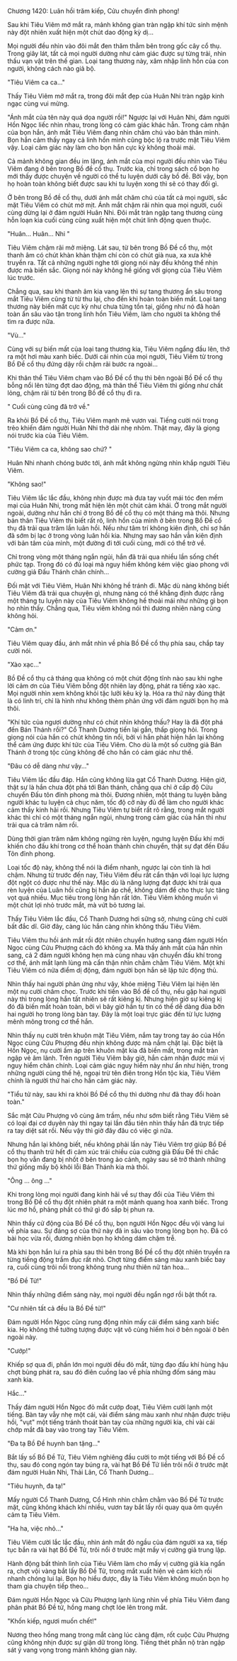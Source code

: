 




Chương 1420: Luân hồi trăm kiếp, Cửu chuyển đỉnh phong!


Sau khi Tiêu Viêm mở mắt ra, mảnh không gian tràn ngập khí tức sinh mệnh này đột nhiên xuất hiện một chút dao động kỳ dị...

Mọi người đều nhìn vào đôi mắt đen thăm thẳm bên trong gốc cây cổ thụ. Trong giây lát, tất cả mọi người dường như cảm giác được sự từng trải, nhìn thấu vạn vật trên thế gian. Loại tang thương này, xâm nhập linh hồn của con người, không cách nào giả bộ.

"Tiêu Viêm ca ca..."

Thấy Tiêu Viêm mở mắt ra, trong đôi mắt đẹp của Huân Nhi tràn ngập kinh ngạc cùng vui mừng.

"Ánh mắt của tên này quá dọa người rồi!" Ngược lại với Huân Nhi, đám người Hồn Ngọc liếc nhìn nhau, trong lòng có cảm giác khác hẳn. Trong cảm nhận của bọn hắn, ánh mắt Tiêu Viêm đang nhìn chăm chú vào bản thân mình. Bọn hắn cảm thấy ngay cả linh hồn mình cũng bộc lộ ra trước mặt Tiêu Viêm vậy. Loại cảm giác này làm cho bọn hắn cực kỳ không thoải mái.

Cả mảnh không gian đều im lặng, ánh mắt của mọi người đều nhìn vào Tiêu Viêm đang ở bên trong Bồ đề cổ thụ. Trước kia, chỉ trong sách cổ bọn họ mới thấy được chuyện về người có thể tu luyện dưới cây bồ đề. Bởi vậy, bọn họ hoàn toàn không biết được sau khi tu luyện xong thì sẽ có thay đổi gì.

Ở bên trong Bồ đề cổ thụ, dưới ánh mắt chăm chú của tất cả mọi người, sắc mặt Tiêu Viêm có chút mờ mịt. Ánh mắt chậm rãi nhìn qua mọi người, cuối cùng dừng lại ở đám người Huân Nhi. Đôi mắt tràn ngập tang thương cùng hỗn loạn kia cuối cùng cũng xuất hiện một chút linh động quen thuộc.

"Huân... Huân… Nhi "

Tiêu Viêm chậm rãi mở miệng. Lát sau, từ bên trong Bồ Đề cổ thụ, một thanh âm có chút khàn khàn thậm chí còn có chút già nua, xa xưa khẽ truyền ra. Tất cả những người nghe tới giọng nói này đều không thể nhịn được mà biến sắc. Giọng nói này không hề giống với giọng của Tiêu Viêm lúc trước.

Chẳng qua, sau khi thanh âm kia vang lên thì sự tang thương ẩn sâu trong mắt Tiêu Viêm cũng từ từ thu lại, cho đến khi hoàn toàn biến mất. Loại tang thương này biến mất cực kỳ như chưa từng tồn tại, giống như nó đã hoàn toàn ẩn sâu vào tận trong linh hồn Tiêu Viêm, làm cho người ta không thể tìm ra được nữa.

"Vù..."

Cùng với sự biến mất của loại tang thương kia, Tiêu Viêm ngẩng đầu lên, thở ra một hơi màu xanh biếc. Dưới cái nhìn của mọi người, Tiêu Viêm từ trong Bồ Đề cổ thụ đứng dậy rồi chậm rãi bước ra ngoài…

Khi thân thể Tiêu Viêm chạm vào Bồ Đề cổ thụ thì bên ngoài Bồ Đề cổ thụ bỗng nổi lên từng đợt dao động, mà thân thể Tiêu Viêm thì giống như chất lỏng, chậm rãi từ bên trong Bồ đề cổ thụ đi ra.

" Cuối cùng cũng đã trở về."

Ra khỏi Bồ Đề cổ thụ, Tiêu Viêm mạnh mẽ vươn vai. Tiếng cười nói trong trẻo khiến đám người Huân Nhi thở dài nhẹ nhõm. Thật may, đây là giọng nói trước kia của Tiêu Viêm.

"Tiêu Viêm ca ca, không sao chứ? "

Huân Nhi nhanh chóng bước tới, ánh mắt không ngừng nhìn khắp người Tiêu Viêm.

"Không sao!"

Tiêu Viêm lắc lắc đầu, không nhịn được mà đưa tay vuốt mái tóc đen mềm mại của Huân Nhi, trong mắt hiện lên một chút cảm khái. Ở trong mắt người ngoài, dường như hắn chỉ ở trong Bồ đề cổ thụ có một tháng mà thôi. Nhưng bản thân Tiêu Viêm thì biết rất rõ, linh hồn của mình ở bên trong Bồ Đề cổ thụ đã trải qua trăm lần luân hồi. Nếu như tâm trí không kiên định, chỉ sợ hắn đã sớm bị lạc ở trong vòng luân hồi kia. Nhưng may sao hắn vẫn kiên định với bản tâm của mình, một đường đi tới cuối cùng, mới có thể trở về.

Chỉ trong vòng một tháng ngắn ngủi, hắn đã trải qua nhiều lần sống chết phức tạp. Trong đó có đủ loại mà nguy hiểm không kém việc giao phong với cường giả Đấu Thánh chân chính...

Đối mặt với Tiêu Viêm, Huân Nhi không hề tránh đi. Mặc dù nàng không biết Tiêu Viêm đã trải qua chuyện gì, nhưng nàng có thể khẳng định được rằng một tháng tu luyện này của Tiêu Viêm không hề thoải mái như những gì bọn ho nhìn thấy. Chẳng qua, Tiêu viêm không nói thì đương nhiên nàng cũng không hỏi.

"Cảm ơn."

Tiêu Viêm quay đầu, ánh mắt nhìn về phía Bồ Đề cổ thụ phía sau, chắp tay cười nói.

"Xào xạc..."

Bồ Đề cổ thụ cả tháng qua không có một chút động tĩnh nào sau khi nghe lời cảm ơn của Tiêu Viêm bỗng đột nhiên lay động, phát ra tiếng xào xạc. Mọi người nhìn xem không khỏi tặc lưỡi kêu kỳ lạ. Hóa ra thứ này đúng thật là có linh trí, chỉ là hình như không thèm phản ứng với đám người bọn họ mà thôi.

"Khí tức của ngươi dường như có chút nhìn không thấu? Hay là đã đột phá đến Bán Thánh rồi?" Cổ Thanh Dương tiến lại gần, thấp giọng hỏi. Trong giọng nói của hắn có chút không tin nổi, bởi vì hắn phát hiện hắn lại không thể cảm ứng được khí tức của Tiêu Viêm. Cho dù là một số cường giả Bán Thánh ở trong tộc cũng không để cho hắn có cảm giác như thế.

"Đâu có dễ dàng như vậy..."

Tiêu Viêm lắc đầu đáp. Hắn cũng không lừa gạt Cổ Thanh Dương. Hiện giờ, thật sự là hắn chưa đột phá tới Bán thánh, chẳng qua chỉ ở cấp độ Cửu chuyển Đấu tôn đỉnh phong mà thôi. Đương nhiên, một tháng tu luyện bằng người khác tu luyện cả chục năm, tốc độ cỡ này đủ để làm cho người khác cảm thấy kinh hãi rồi. Nhưng Tiêu Viêm tự biết rất rõ rằng, trong mắt người khác thì chỉ có một tháng ngắn ngủi, nhưng trong cảm giác của hắn thì như trải qua cả trăm năm rồi.

Dùng thời gian trăm năm không ngừng rèn luyện, ngưng luyện Đấu khí mới khiến cho đấu khí trong cơ thể hoàn thành chín chuyển, thật sự đạt đến Đấu Tôn đỉnh phong.

Loại tốc độ này, không thể nói là điểm nhanh, ngược lại còn tính là hơi chậm. Nhưng từ trước đến nay, Tiêu Viêm đều rất cẩn thận với loại lực lượng đột ngột có được như thế này. Mặc dù là năng lượng đạt được khi trải qua rèn luyện của Luân hồi cũng bị hắn áp chế, không dám để cho thực lực tăng vọt quá nhiều. Mục tiêu trong lòng hắn rất lớn. Tiêu Viêm không muốn vì một chút lợi nhỏ trước mắt, mà vứt bỏ tương lai.

Thấy Tiêu Viêm lắc đầu, Cổ Thanh Dương hơi sững sờ, nhưng cũng chỉ cười bất đắc dĩ. Giờ đây, càng lúc hắn càng nhìn không thấu Tiêu Viêm.

Tiêu Viêm thu hồi ánh mắt rồi đột nhiên chuyển hướng sang đám người Hồn Ngọc cùng Cửu Phượng cách đó không xa. Mà thấy ánh mắt của hắn nhìn sang, cả 2 đám người không hẹn mà cùng nhau vận chuyển đấu khí trong cơ thể, ánh mắt lạnh lùng mà cẩn thận nhìn chằm chằm Tiêu Viêm. Một khi Tiêu Viêm có nửa điểm dị động, đám người bọn hắn sẽ lập tức động thủ.

Nhìn thấy hai người phản ứng như vậy, khóe miệng Tiêu Viêm lại hiện lên một nụ cười châm chọc. Trước khi tiến vào Bồ đề cổ thụ, nếu gặp hai người này thì trong lòng hắn tất nhiên sẽ rất kiêng kị. Nhưng hiện giờ sự kiêng kị đó đã biến mất hoàn toàn, bởi vì bây giờ hắn tự tin có thể dễ dàng đùa bỡn hai người họ trong lòng bàn tay. Đây là một loại trực giác đến từ lực lượng mênh mông trong cơ thể hắn.

Nhìn thấy nụ cười trên khuôn mặt Tiêu Viêm, nắm tay trong tay áo của Hồn Ngọc cùng Cửu Phượng đều nhịn không được mà nắm chặt lại. Đặc biệt là Hồn Ngọc, nụ cười ấm áp trên khuôn mặt kia đã biến mất, trong mắt tràn ngập vẻ âm lãnh. Trên người Tiêu Viêm bây giờ, hắn cảm nhận được mùi vị nguy hiểm chân chính. Loại cảm giác nguy hiểm này như ẩn như hiện, trong những người cùng thế hệ, ngoại trừ tên điên trong Hồn tộc kia, Tiêu Viêm chính là người thứ hai cho hắn cảm giác này.

"Tiểu tử này, sau khi ra khỏi Bồ Đề cổ thụ thì dường như đã thay đổi hoàn toàn."

Sắc mặt Cửu Phượng vô cùng âm trầm, nếu như sớm biết rằng Tiêu Viêm sẽ có loại đại cơ duyên này thì ngay tại lần đầu tiên nhìn thấy hắn đã trực tiếp ra tay diệt sát rồi. Nếu vậy thì giờ đây đâu có việc gì nữa.

Nhưng hắn lại không biết, nếu không phải lần này Tiêu Viêm trợ giúp Bồ Đề cổ thụ thanh trừ hết đi cảm xúc trái chiều của cường giả Đấu Đế thì chắc bọn họ vẫn đang bị nhốt ở bên trong ảo cảnh, ngày sau sẽ trở thành những thứ giống mấy bộ khôi lỗi Bán Thánh kia mà thôi.

"Ông … ông …"

Khi trong lòng mọi người đang kinh hãi về sự thay đổi của Tiêu Viêm thì trong Bồ Đề cổ thụ đột nhiên phát ra một mảnh quang hoa xanh biếc. Trong lúc mơ hồ, phảng phất có thứ gì đó sắp bị phun ra.

Nhìn thấy cử động của Bồ Đề cổ thụ, bọn người Hồn Ngọc đều vội vàng lui về phía sau. Sự đáng sợ của thứ này đã in sâu vào trong lòng bọn họ. Đã có bài học vừa rồi, đương nhiên bọn họ không dám chậm trễ.

Mà khi bọn hắn lui ra phía sau thì bên trong Bồ Đề cổ thụ đột nhiên truyền ra từng tiếng động trầm đục rất nhỏ. Chợt từng điểm sáng màu xanh biếc bay ra, cuối cùng trôi nổi trong không trung như thiên nữ tán hoa…

"Bồ Đề Tử!"

Nhìn thấy những điểm sáng này, mọi người đều ngẩn ngơ rồi bật thốt ra.

"Cư nhiên tất cả đều là Bồ Đề tử!"

Đám người Hồn Ngọc cũng rung động nhìn mấy cái điểm sáng xanh biếc kia. Họ không thể tưởng tượng được vật vô cùng hiếm hoi ở bên ngoài ở bên ngoài này.

"Cướp!"

Khiếp sợ qua đi, phần lớn mọi người đều đỏ mắt, từng đạo đấu khí hùng hậu chợt bùng phát ra, sau đó điên cuồng lao về phía những đốm sáng màu xanh kia.

Hắc..."

Thấy đám người Hồn Ngọc đỏ mắt cướp đoạt, Tiêu Viêm cười lạnh một tiếng. Bàn tay vẫy nhẹ một cái, vài điểm sáng màu xanh như nhận được triệu hồi, "vụt" một tiếng tránh thoát bàn tay của những người kia, chỉ vài cái chớp mắt đã bay vào trong tay Tiêu Viêm.

"Đa tạ Bồ Đề huynh ban tặng…"

Bắt lấy số Bồ Đề Tử, Tiêu Viêm nghiêng đầu cười to một tiếng với Bồ Đề cổ thụ, sau đó cong ngón tay búng ra, vài hạt Bồ Đề Tử liền trôi nổi ở trước mặt đám người Huân Nhi, Thải Lân, Cổ Thanh Dương...

"Tiêu huynh, đa tạ!"

Mấy người Cổ Thanh Dương, Cổ Hình nhìn chằm chằm vào Bồ Đề Tử trước mặt, cũng không khách khí nhiều, vươn tay bắt lấy rồi quay qua ôm quyền cảm tạ Tiêu Viêm.

"Ha ha, việc nhỏ..."

Tiêu Viêm cười lắc lắc đầu, nhìn ánh mắt đỏ ngầu của đám người xa xa, tiếp tục bắn ra vài hạt Bồ Đề Tử, trôi nổi ở trước mặt mấy vị cường giả trung lập.

Hành động bất thình lình của Tiêu Viêm làm cho mấy vị cường giả kia ngẩn ra, chợt vội vàng bắt lấy Bồ Đề Tử, trong mắt xuất hiện vẻ cảm kích rồi nhanh chóng lui lại. Bọn họ hiểu được, đây là Tiêu Viêm không muốn bọn họ tham gia chuyện tiếp theo…

Đám người Hồn Ngọc và Cửu Phượng lạnh lùng nhìn về phía Tiêu Viêm đang phân phát Bồ Đề tử, hồng mang chợt lóe lên trong mắt.

"Khốn kiếp, ngươi muốn chết!"

Nương theo hồng mang trong mắt càng lúc càng đậm, rốt cuộc Cửu Phượng cũng không nhịn được sự giận dữ trong lòng. Tiếng thét phẫn nộ tràn ngập sát ý vang vọng trong mảnh không gian này.




